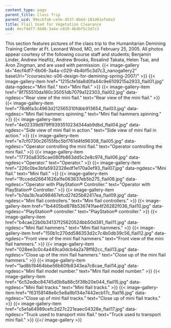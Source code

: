 ```yaml
---
content_type: page
parent_title: Class Trip
parent_uid: 99ecbfa6-ce5e-d537-8b6d-181d91efeba3
title: Flail Used for Vegetation Clearance
uid: 4ecf4df7-6b06-3a4a-c029-4b4bf5c3d7c3
---
```


This section features pictures of the class trip to the Humanitarian Demining Training Center at Ft. Leonard Wood, MO, on February 25, 2005. All photos appear courtesy of the following course staff and students; Benjamin Linder, Andrew Heafitz, Andrew Brooks, Rosalind Takata, Helen Tsai, and Aron Zingman, and are used with permission.
{{< image-gallery id="4ecf4df7-6b06-3a4a-c029-4b4bf5c3d7c3_nanogallery2" baseUrl="/courses/ec-s06-design-for-demining-spring-2007/" >}}
{{< image-gallery-item href="1215cfe1da8d0fa44c9e6109215a2933_flail01.jpg" data-ngdesc="Mini flail." text="Mini flail." >}}
{{< image-gallery-item href="8f755510da160c35051db7079a122303_flail02.jpg" data-ngdesc="Rear view of the mini flail." text="Rear view of the mini flail." >}}
{{< image-gallery-item href="78d6fa3c4963d212565310fdbb913654_flail03.jpg" data-ngdesc="Mini flail hammers spinning." text="Mini flail hammers spinning." >}}
{{< image-gallery-item href="4e02339d979ff839351023d344ab9dbd_flail04.jpg" data-ngdesc="Side view of mini flail in action." text="Side view of mini flail in action." >}}
{{< image-gallery-item href="e7cf0730c26155fbc5bf761d4fd96308_flail05.jpg" data-ngdesc="Operator controlling the mini flail." text="Operator controlling the mini flail." >}}
{{< image-gallery-item href="17730a8305cae080fb863dd5c2e8c974_flail06.jpg" data-ngdesc="Operator." text="Operator." >}}
{{< image-gallery-item href="226c0be3bfa5932328edf1e170a0ef93_flail07.jpg" data-ngdesc="Mini flail." text="Mini flail." >}}
{{< image-gallery-item href="1fccedd26641626a1fe063837eb5b275_flail08.jpg" data-ngdesc="Operator with PlayStation® Controller." text="Operator with PlayStation® Controller." >}}
{{< image-gallery-item href="b7da3b7ea098467efcd27d25b82417ea_flail09.jpg" data-ngdesc="Mini flail controllers." text="Mini flail controllers." >}}
{{< image-gallery-item href="1b4405bd878b536741fae4f26282f036_flail10.jpg" data-ngdesc="PlayStation® controller." text="PlayStation® controller." >}}
{{< image-gallery-item href="b4cae22b0b34137f25620524bb50d381_flail11.jpg" data-ngdesc="Mini flail hammers." text="Mini flail hammers." >}}
{{< image-gallery-item href="150b1c270dd586353d2c7c4b0db39c56_flail12.jpg" data-ngdesc="Front view of the mini flail hammers." text="Front view of the mini flail hammers." >}}
{{< image-gallery-item href="028ee3c0c4a449ca0dcb4a2a78ff82cc_flail13.jpg" data-ngdesc="Close up of the mini flail hammers." text="Close up of the mini flail hammers." >}}
{{< image-gallery-item href="1ad8b19464bbe56b60fb8343ea7c8cae_flail14.jpg" data-ngdesc="Mini flail model number." text="Mini flail model number." >}}
{{< image-gallery-item href="6c52edbc84745d0b8a88c5f38b20e044_flail15.jpg" data-ngdesc="Mini flail tracks." text="Mini flail tracks." >}}
{{< image-gallery-item href="f63158148e6c5e8a9b134e7442ecb17c_flail16.jpg" data-ngdesc="Close up of mini flail tracks." text="Close up of mini flail tracks." >}}
{{< image-gallery-item href="c5e1a64989cefc2d27c221eaec04328e_flail17.jpg" data-ngdesc="Truck used to transport mini flail." text="Truck used to transport mini flail." >}}
{{</ image-gallery >}}
